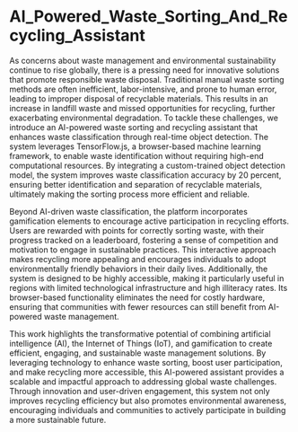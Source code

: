 # AI_Powered_Waste_Sorting_And_Recycling_Assistant

As concerns about waste management and environmental sustainability continue to rise globally, there is a pressing need for innovative solutions that promote responsible waste disposal. Traditional manual waste sorting methods are often inefficient, labor-intensive, and prone to human error, leading to improper disposal of recyclable materials. This results in an increase in landfill waste and missed opportunities for recycling, further exacerbating environmental degradation. To tackle these challenges, we introduce an AI-powered waste sorting and recycling assistant that enhances waste classification through real-time object detection. The system leverages TensorFlow.js, a browser-based machine learning framework, to enable waste identification without requiring high-end computational resources. By integrating a custom-trained object detection model, the system improves waste classification accuracy by 20 percent, ensuring better identification and separation of recyclable materials, ultimately making the sorting process more efficient and reliable.

Beyond AI-driven waste classification, the platform incorporates gamification elements to encourage active participation in recycling efforts. Users are rewarded with points for correctly sorting waste, with their progress tracked on a leaderboard, fostering a sense of competition and motivation to engage in sustainable practices. This interactive approach makes recycling more appealing and encourages individuals to adopt environmentally friendly behaviors in their daily lives. Additionally, the system is designed to be highly accessible, making it particularly useful in regions with limited technological infrastructure and high illiteracy rates. Its browser-based functionality eliminates the need for costly hardware, ensuring that communities with fewer resources can still benefit from AI-powered waste management.

This work highlights the transformative potential of combining artificial intelligence (AI), the Internet of Things (IoT), and gamification to create efficient, engaging, and sustainable waste management solutions. By leveraging technology to enhance waste sorting, boost user participation, and make recycling more accessible, this AI-powered assistant provides a scalable and impactful approach to addressing global waste challenges. Through innovation and user-driven engagement, this system not only improves recycling efficiency but also promotes environmental awareness, encouraging individuals and communities to actively participate in building a more sustainable future.

